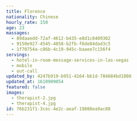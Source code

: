 ```yaml
---
title: Florence
nationality: Chinese
hourly_rate: 150
age: 23
massages:
  - 89daaedd-72af-4612-b435-e8d1c8409302
  - 9150e927-4545-4858-b2fb-f6de84dad3c5
  - 1f70754a-c86b-4c19-945c-baaee7c156f4
servings:
  - hotel-in-room-message-services-in-las-vegas
  - mobile
  - out-call
updated_by: 4247b919-b951-4164-bb1d-784684bd1808
updated_at: 1610909054
featured: false
images:
  - therapist-2.jpg
  - therapist-4.jpg
id: 76b231f1-3cec-4e2c-aeaf-19808ea9ac88
---
```

